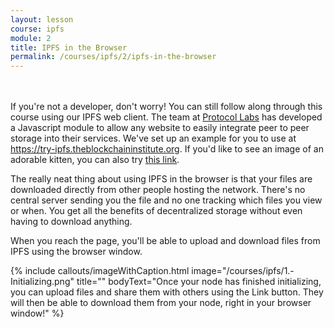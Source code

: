 ```yaml
---
layout: lesson
course: ipfs
module: 2
title: IPFS in the Browser
permalink: /courses/ipfs/2/ipfs-in-the-browser
---
```

<br>
<br>
<span class="openingParagraph">
If you're not a developer, don't worry! You can still follow along through this course using our IPFS web client. The team at <a href="https://protocol.ai/" rel="noopener">Protocol Labs</a> has developed a Javascript module to allow any website to easily integrate peer to peer storage into their services. We've set up an example for you to use at <a href="https://try-ipfs.theblockchaininstitute.org" rel="noopener">https://try-ipfs.theblockchaininstitute.org</a>. If you'd like to see an image of an adorable kitten, you can also try <a href="https://try-ipfs.theblockchaininstitute.org/?q=QmW2WQi7j6c7UgJTarActp7tDNikE4B2qXtFCfLPdsgaTQ">this link</a>.</span>

The really neat thing about using IPFS in the browser is that your files are downloaded directly from other people hosting the network. There's no central server sending you the file and no one tracking which files you view or when. You get all the benefits of decentralized storage without even having to download anything.

When you reach the page, you'll be able to upload and download files from IPFS using the browser window.

{% include callouts/imageWithCaption.html
	image="/courses/ipfs/1.-Initializing.png"
	title=""
	bodyText="Once your node has finished initializing, you can upload files and share them with others using the Link button. They will then be able to download them from your node, right in your browser window!"
%}
